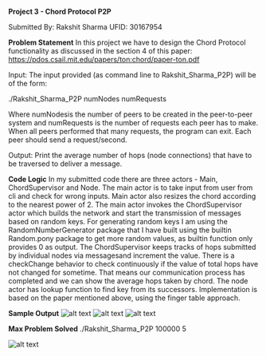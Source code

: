 **Project 3 - Chord Protocol P2P**

Submitted By: Rakshit Sharma
UFID: 30167954

**Problem Statement**
In this project we have to design the Chord Protocol functionality as discussed in the section 4 of this paper: https://pdos.csail.mit.edu/papers/ton:chord/paper-ton.pdf

Input: The input provided (as command line to Rakshit_Sharma_P2P) will be of the form:

./Rakshit_Sharma_P2P numNodes  numRequests

Where numNodesis the number of peers to be created in the peer-to-peer system and numRequests is the number of requests each peer has to make.  When all peers performed that many requests, the program can exit.  Each peer should send a request/second.

Output: Print the average number of hops (node connections) that have to be traversed to deliver a message.

**Code Logic**
In my submitted code there are three actors - Main, ChordSupervisor and Node. The main actor is to take input from user from cli and check for wrong inputs. Main actor also resizes the chord according to the nearest power of 2. The main actor invokes the ChordSupervisor actor which builds the network and start the transmission of messages based on random keys. 
For generating random keys I am using the RandomNumberGenerator package that I have built using the builtin Random.pony package to get more random values, as builtin function only provides 0 as output.
The ChordSupervisor keeps tracks of hops submitted by individual nodes via messagesand increment the value. There is a checkChange behavior to check continuously if the value of total hops have not changed for sometime. That means our communication process has completed and we can show the average hops taken by chord.
The node actor has lookup function to find key from its successors. Implementation is based on the paper mentioned above, using the finger table approach.

**Sample Output**
![alt text](<Screenshot from 2024-10-28 22-35-22.png>) 
![alt text](<Screenshot from 2024-10-28 22-35-38.png>) 
![alt text](<Screenshot from 2024-10-28 22-36-42.png>)

**Max Problem Solved**
./Rakshit_Sharma_P2P 100000 5

![alt text](maxSolvable.png)